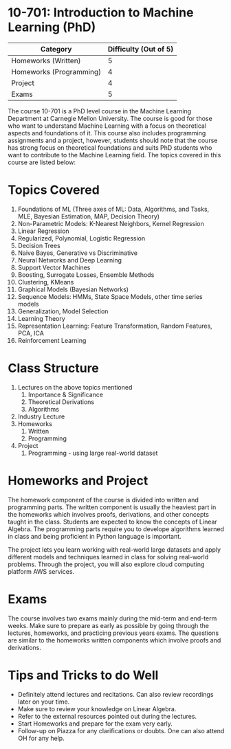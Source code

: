 # 10-701: Introduction to Machine Learning (PhD)

| **Category** | **Difficulty (Out of 5)** |
| --- | --- |
| Homeworks (Written) | 5 |
| Homeworks (Programming) | 4 |
| Project | 4 |
| Exams | 5 |

The course 10-701 is a PhD level course in the Machine Learning Department at Carnegie Mellon University. The course is good for those who want to understand Machine Learning with a focus on theoretical aspects and foundations of it. This course also includes programming assignments and a project, however, students should note that the course has strong focus on theoretical foundations and suits PhD students who want to contribute to the Machine Learning field. The topics covered in this course are listed below:

# Topics Covered

1. Foundations of ML (Three axes of ML: Data, Algorithms, and Tasks, MLE, Bayesian Estimation, MAP, Decision Theory)
2. Non-Parametric Models: K-Nearest Neighbors, Kernel Regression
3. Linear Regression
4. Regularized, Polynomial, Logistic Regression
5. Decision Trees
6. Naive Bayes, Generative vs Discriminative
7. Neural Networks and Deep Learning
8. Support Vector Machines
9. Boosting, Surrogate Losses, Ensemble Methods
10. Clustering, KMeans
11. Graphical Models (Bayesian Networks)
12. Sequence Models: HMMs, State Space Models, other time series models
13. Generalization, Model Selection
14. Learning Theory
15. Representation Learning: Feature Transformation, Random Features, PCA, ICA
16. Reinforcement Learning

# Class Structure

1. Lectures on the above topics mentioned
    1. Importance &amp; Significance
    2. Theoretical Derivations
    3. Algorithms
2. Industry Lecture
3. Homeworks
    1. Written
    2. Programming
4. Project
    1. Programming - using large real-world dataset

# Homeworks and Project

The homework component of the course is divided into written and programming parts. The written component is usually the heaviest part in the homeworks which involves proofs, derivations, and other concepts taught in the class. Students are expected to know the concepts of Linear Algebra. 
The programming parts require you to develope algorithms learned in class and being proficient in Python language is important. 

The project lets you learn working with real-world large datasets and apply different models and techniques learned in class for solving real-world problems. Through the project, you will also explore cloud computing platform AWS services. 

# Exams

The course involves two exams mainly during the mid-term and end-term weeks. Make sure to prepare as early as possible by going through the lectures, homeworks, and practicing previous years exams. The questions are similar to the homeworks written components which involve proofs and derivations. 

# Tips and Tricks to do Well

- Definitely attend lectures and recitations. Can also review recordings later on your time.
- Make sure to review your knowledge on Linear Algebra.
- Refer to the external resources pointed out during the lectures.
- Start Homeworks and prepare for the exam very early.
- Follow-up on Piazza for any clarifications or doubts. One can also attend OH for any help.

